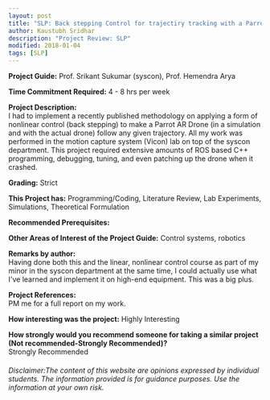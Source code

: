 ```yaml
---
layout: post
title: "SLP: Back stepping Control for trajectiry tracking with a Parrot AR Drones"
author: Kaustubh Sridhar 
description: "Project Review: SLP"
modified: 2018-01-04
tags: [SLP]
---
```


**Project Guide:** Prof. Srikant Sukumar (syscon), Prof. Hemendra Arya

**Time Commitment Required:** 4 - 8 hrs per week

**Project Description:**  
I had to implement a recently published methodology on applying a form of nonlinear control (back stepping) to make a Parrot AR Drone (in a simulation and with the actual drone) follow any given trajectory. All my work was performed in the motion capture system (Vicon) lab on top of the syscon department. This project required extensive amounts of ROS based C++ programming, debugging, tuning, and even patching up the drone when it crashed.

**Grading:** Strict

**This Project has:** Programming/Coding, Literature Review, Lab Experiments, Simulations, Theoretical Formulation

**Recommended Prerequisites:** 

**Other Areas of Interest of the Project Guide:** Control systems, robotics

**Remarks by author:**  
Having done both this and the linear, nonlinear control course as part of my minor in the syscon department at the same time, I could actually use what I've learned and implement it on high-end equipment. This was a big plus.

**Project References:**  
PM me for a full report on my work.

**How interesting was the project:** Highly Interesting

**How strongly would you recommend someone for taking a similar project (Not recommended-Strongly Recommended)?**  
Strongly Recommended

###### Disclaimer:The content of this website are opinions expressed by individual students. The information provided is for guidance purposes. Use the information at your own risk. 
